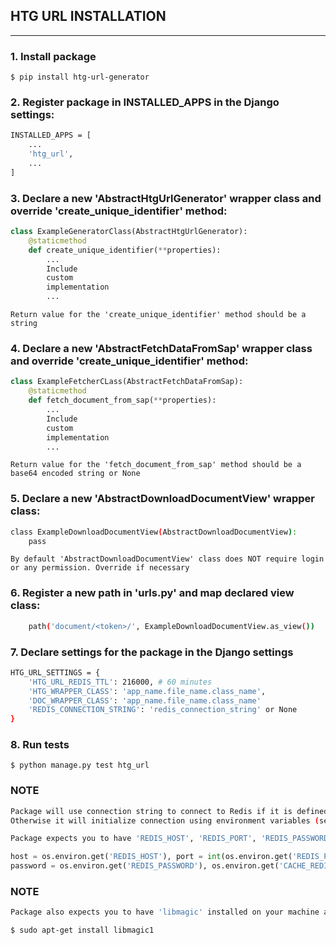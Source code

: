## HTG URL INSTALLATION

***

### 1. Install package

```shell
$ pip install htg-url-generator
```

### 2. Register package in INSTALLED_APPS in the Django settings:

```sh
INSTALLED_APPS = [
    ...
    'htg_url',
    ...
]
```

### 3. Declare a new 'AbstractHtgUrlGenerator' wrapper class and override 'create_unique_identifier' method:

```python
class ExampleGeneratorClass(AbstractHtgUrlGenerator):
    @staticmethod
    def create_unique_identifier(**properties):
        ...
        Include
        custom
        implementation
        ...
```

```shell
Return value for the 'create_unique_identifier' method should be a string
```

### 4. Declare a new 'AbstractFetchDataFromSap' wrapper class and override 'create_unique_identifier' method:

```python
class ExampleFetcherCLass(AbstractFetchDataFromSap):
    @staticmethod
    def fetch_document_from_sap(**properties):
        ...
        Include
        custom
        implementation
        ...
```

```shell
Return value for the 'fetch_document_from_sap' method should be a base64 encoded string or None
```

### 5. Declare a new 'AbstractDownloadDocumentView' wrapper class:

```sh
class ExampleDownloadDocumentView(AbstractDownloadDocumentView):
    pass
```

```shell
By default 'AbstractDownloadDocumentView' class does NOT require login or any permission. Override if necessary
```

### 6. Register a new path in 'urls.py' and map declared view class:

```sh
    path('document/<token>/', ExampleDownloadDocumentView.as_view())
```

### 7. Declare settings for the package in the Django settings

```sh
HTG_URL_SETTINGS = {
    'HTG_URL_REDIS_TTL': 216000, # 60 minutes
    'HTG_WRAPPER_CLASS': 'app_name.file_name.class_name',
    'DOC_WRAPPER_CLASS': 'app_name.file_name.class_name'
    'REDIS_CONNECTION_STRING': 'redis_connection_string' or None
}
```

### 8. Run tests

```shell
$ python manage.py test htg_url
```

### NOTE

```sh
Package will use connection string to connect to Redis if it is defined in settings under 'REDIS_CONNECTION_STRING'.
Otherwise it will initialize connection using environment variables (see below)
```

```sh
Package expects you to have 'REDIS_HOST', 'REDIS_PORT', 'REDIS_PASSWORD' and 'CACHE_REDIS_DB' (db index) environment variables as follows:
```

```python
host = os.environ.get('REDIS_HOST'), port = int(os.environ.get('REDIS_PORT')),
password = os.environ.get('REDIS_PASSWORD'), os.environ.get('CACHE_REDIS_DB')
```

### NOTE

```sh
Package also expects you to have 'libmagic' installed on your machine as 'python-magic' library depends on it:
```

```shell
$ sudo apt-get install libmagic1
```